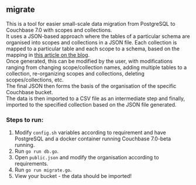 ## migrate

This is a tool for easier small-scale data migration from PostgreSQL to Couchbase 7.0 with scopes and collections.   
It uses a JSON-based approach where the tables of a particular schema are organised into scopes and collections in a JSON file. Each collection is mapped to a particular table and each scope to a schema, based on the mapping in [this article on the blog](https://blog.couchbase.com/scopes-and-collections-for-modern-multi-tenant-applications-couchbase-7-0/).  
Once generated, this can be modified by the user, with modifications ranging from changing scope/collection names, adding multiple tables to a collection, re-organizing scopes and collections, deleting scopes/collections, etc.    
The final JSON then forms the basis of the organisation of the specific Couchbase bucket.  
The data is then imported to a CSV file as an intermediate step and finally, imported to the specified collection based on the JSON file generated.  

### Steps to run:  
1. Modify `config.sh` variables according to requirement and have PostgreSQL and a docker container running Couchbase 7.0-beta running.     
2. Run `go run db.go`.  
3. Open `public.json` and modify the organisation according to requirements.   
4. Run `go run migrate.go`.  
5. View your bucket - the data should be imported!  
